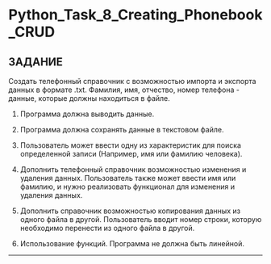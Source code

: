 # Python_Task_8_Creating_Phonebook_CRUD

## ЗАДАНИЕ

Создать телефонный справочник с возможностью импорта и экспорта данных в формате .txt. Фамилия, имя, отчество, номер телефона - данные, которые должны находиться в файле.

1. Программа должна выводить данные.

2. Программа должна сохранять данные в текстовом файле.

3. Пользователь может ввести одну из характеристик для поиска определенной записи
(Например, имя или фамилию человека).

4. Дополнить телефонный справочник возможностью изменения и удаления данных.
Пользователь также может ввести имя или фамилию, и нужно реализовать функционал для изменения и удаления данных.

5. Дополнить справочник возможностью копирования данных из одного файла в другой. 
Пользователь вводит номер строки, которую необходимо перенести из одного файла в другой.

6. Использование функций. Программа не должна быть линейной.

-----------------------------------------------------------------